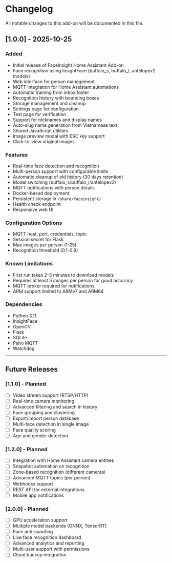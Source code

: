 # Changelog

All notable changes to this add-on will be documented in this file.

## [1.0.0] - 2025-10-25

### Added
- Initial release of FaceInsight Home Assistant Add-on
- Face recognition using InsightFace (buffalo_s, buffalo_l, antelopev2 models)
- Web interface for person management
- MQTT integration for Home Assistant automations
- Automatic training from inbox folder
- Recognition history with bounding boxes
- Storage management and cleanup
- Settings page for configuration
- Test page for verification
- Support for nicknames and display names
- Auto-slug name generation from Vietnamese text
- Shared JavaScript utilities
- Image preview modal with ESC key support
- Click-to-view original images

### Features
- Real-time face detection and recognition
- Multi-person support with configurable limits
- Automatic cleanup of old history (30 days retention)
- Model switching (buffalo_s/buffalo_l/antelopev2)
- MQTT notifications with person details
- Docker-based deployment
- Persistent storage in `/share/faceinsight/`
- Health check endpoint
- Responsive web UI

### Configuration Options
- MQTT host, port, credentials, topic
- Session secret for Flask
- Max images per person (1-25)
- Recognition threshold (0.1-0.9)

### Known Limitations
- First run takes 2-3 minutes to download models
- Requires at least 5 images per person for good accuracy
- MQTT broker required for notifications
- ARM support limited to ARMv7 and ARM64

### Dependencies
- Python 3.11
- InsightFace
- OpenCV
- Flask
- SQLite
- Paho MQTT
- Watchdog

---

## Future Releases

### [1.1.0] - Planned
- [ ] Video stream support (RTSP/HTTP)
- [ ] Real-time camera monitoring
- [ ] Advanced filtering and search in history
- [ ] Face grouping and clustering
- [ ] Export/import person database
- [ ] Multi-face detection in single image
- [ ] Face quality scoring
- [ ] Age and gender detection

### [1.2.0] - Planned
- [ ] Integration with Home Assistant camera entities
- [ ] Snapshot automation on recognition
- [ ] Zone-based recognition (different cameras)
- [ ] Advanced MQTT topics (per person)
- [ ] Webhooks support
- [ ] REST API for external integrations
- [ ] Mobile app notifications

### [2.0.0] - Planned
- [ ] GPU acceleration support
- [ ] Multiple model backends (ONNX, TensorRT)
- [ ] Face anti-spoofing
- [ ] Live face recognition dashboard
- [ ] Advanced analytics and reporting
- [ ] Multi-user support with permissions
- [ ] Cloud backup integration
